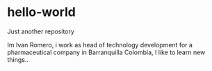 # hello-world
Just another repository


Im Ivan Romero, i work as head of technology development for a pharmaceutical company in Barranquilla Colombia,
I like to learn new things.. 
